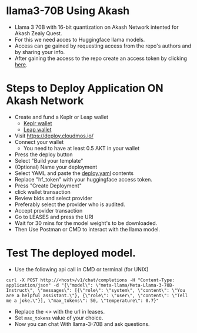 # llama3-70B Using Akash

- Llama 3 70B with 16-bit quantization on Akash Network intented for Akash Zealy Quest.
- For this we need acces to Huggingface llama models.
- Access can ge gained by requesting access from the repo's authors and by sharing your info.
- After gaining the access to the repo create an access token by clicking [here](https://huggingface.co/settings/tokens).

# Steps to Deploy Application ON Akash Network

- Create and fund a Keplr or Leap wallet
  - [Keplr wallet](https://akash.network/docs/getting-started/token-and-wallets/#keplr-wallet)
  - [Leap wallet](https://akash.network/docs/getting-started/token-and-wallets/#leap-cosmos-wallet)
- Visit https://deploy.cloudmos.io/
- Connect your wallet
  - You need to have at least 0.5 AKT in your wallet
- Press the deploy button
- Select "Build your template"
- (Optional) Name your deployment
- Select YAML and paste the [deploy.yaml](https://github.com/Lukewarmer6969/llama3-akash/blob/main/deploy.yaml) contents
- Replace "hf_token" with your huggingface access token.
- Press "Create Deployment"
- click wallet transaction
- Review bids and select provider
- Preferably select the provider who is audited.
- Accept provider transaction
- Go to LEASES and press the URI
- Wait for 30 mins for the model weight's to be downloaded.
- Then Use Postman or CMD to interact with the llama model.


# Test The deployed model.

 - Use the following api call in CMD or terminal (for UNIX)

```
curl -X POST http://<host>/v1/chat/completions -H "Content-Type: application/json" -d "{\"model\": \"meta-llama/Meta-Llama-3-70B-Instruct\", \"messages\": [{\"role\": \"system\", \"content\": \"You are a helpful assistant.\"}, {\"role\": \"user\", \"content\": \"Tell me a joke.\"}], \"max_tokens\": 50, \"temperature\": 0.7}"
```
- Replace the <<host>> with the url in leases.
- Set `max_tokens` value of your choice.
- Now you can chat With llama-3-70B and ask questions.

